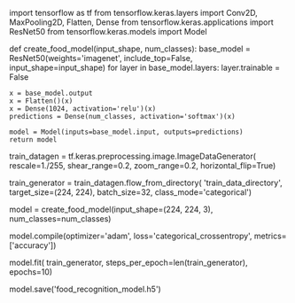 import tensorflow as tf
from tensorflow.keras.layers import Conv2D, MaxPooling2D, Flatten, Dense
from tensorflow.keras.applications import ResNet50
from tensorflow.keras.models import Model

def create_food_model(input_shape, num_classes):
    base_model = ResNet50(weights='imagenet', include_top=False, input_shape=input_shape)
    for layer in base_model.layers:
        layer.trainable = False

    x = base_model.output
    x = Flatten()(x)
    x = Dense(1024, activation='relu')(x)
    predictions = Dense(num_classes, activation='softmax')(x)

    model = Model(inputs=base_model.input, outputs=predictions)
    return model


train_datagen = tf.keras.preprocessing.image.ImageDataGenerator(
    rescale=1./255,
    shear_range=0.2,
    zoom_range=0.2,
    horizontal_flip=True)

train_generator = train_datagen.flow_from_directory(
    'train_data_directory',
    target_size=(224, 224),
    batch_size=32,
    class_mode='categorical')

model = create_food_model(input_shape=(224, 224, 3), num_classes=num_classes)

model.compile(optimizer='adam', loss='categorical_crossentropy', metrics=['accuracy'])

model.fit(
    train_generator,
    steps_per_epoch=len(train_generator),
    epochs=10)

model.save('food_recognition_model.h5')
